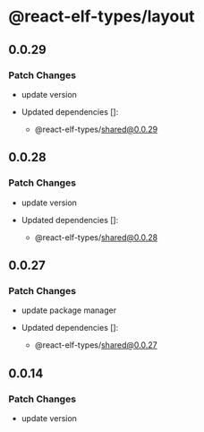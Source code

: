 # @react-elf-types/layout

## 0.0.29

### Patch Changes

- update version

- Updated dependencies []:
  - @react-elf-types/shared@0.0.29

## 0.0.28

### Patch Changes

- update version

- Updated dependencies []:
  - @react-elf-types/shared@0.0.28

## 0.0.27

### Patch Changes

- update package manager

- Updated dependencies []:
  - @react-elf-types/shared@0.0.27

## 0.0.14

### Patch Changes

- update version
